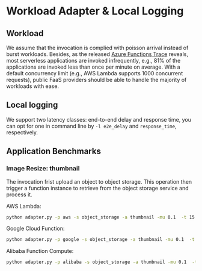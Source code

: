 # Workload Adapter & Local Logging

## Workload

We assume that the invocation is complied with poisson arrival instead of burst workloads. Besides, as the released [Azure Functions Trace](https://github.com/Azure/AzurePublicDataset/blob/master/AzureFunctionsDataset2019.md) reveals, most serverless applications are invoked infrequently, e.g., 81% of the applications are invoked less than once per minute on average. With a default concurrency limit (e.g., AWS Lambda supports 1000 concurrent requests), public FaaS providers should be able to handle the majority of workloads with ease.

## Local logging

We support two latency classes: end-to-end delay and response time, you can opt for one in command line by `-l e2e_delay` and `response_time`, respectively.

## Application Benchmarks 

### Image Resize: thumbnail

The invocation frist upload an object to object storage. This operation then trigger a function instance to retrieve from the object storage service and process it.

AWS Lambda: 

```bash
python adapter.py -p aws -s object_storage -a thumbnail -mu 0.1  -t 15 -m 1024 -o upload -l e2e_delay
```

Google Cloud Function: 

```bash
python adapter.py -p google -s object_storage -a thumbnail -mu 0.1  -t 15 -m 1024 -o upload -l e2e_delay
```

Alibaba Function Compute:

```bash
python adapter.py -p alibaba -s object_storage -a thumbnail -mu 0.1  -t 15 -m 1024 -o upload -l e2e_delay
```


